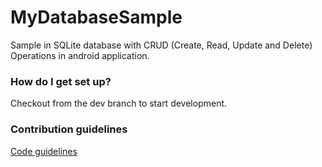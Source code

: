 # MyDatabaseSample
Sample in SQLite database with CRUD (Create, Read, Update and Delete) Operations in android application.
### How do I get set up?

Checkout from the dev branch to start development.
### Contribution guidelines

[Code guidelines](https://github.com/ribot/androidguidelines/blob/master/project_and_code_guidelines.md)
